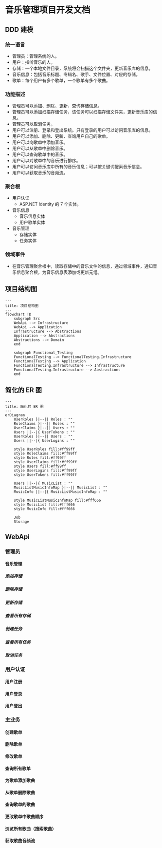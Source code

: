 # 音乐管理项目开发文档

## DDD 建模
### 统一语言
* 管理员：管理系统的人。
* 用户：指听音乐的人。
* 存储：一个本地文件目录，系统将会扫描这个文件夹，更新音乐库的信息。
* 音乐信息：包括音乐标题、专辑名、歌手、文件位置、对应的存储。
* 歌单：每个用户有多个歌单，一个歌单有多个歌曲。

### 功能描述
* 管理员可以添加、删除、更新、查询存储信息。
* 管理员可以添加扫描存储任务，该任务可以扫描存储文件夹，更新音乐库的信息。
* 管理员可以取消任务。
* 用户可以注册、登录和登出系统。只有登录的用户可以访问音乐库的信息。
* 用户可以添加、删除、更新、查询用户自己的歌单。
* 用户可以向歌单中添加音乐。
* 用户可以从歌单中删除音乐。
* 用户可以查询歌单中的音乐。
* 用户可以对歌单中的音乐进行排序。
* 用户可以访问音乐库中所有的音乐信息；可以按关键词搜索音乐信息。
* 用户可以获取音乐的音频流。

### 聚合根
* 用户认证
    * ASP\.NET Identity 的 7 个实体。
* 音乐信息
    * 音乐信息实体
    * 用户歌单实体
* 音乐管理
    * 存储实体
    * 任务实体

### 领域事件
* 在音乐管理聚合根中，读取存储中的音乐文件的信息，通过领域事件，通知音乐信息聚合根，为音乐信息表添加或更新元组。

## 项目结构图
```mermaid
---
title: 项目结构图
---
flowchart TD
    subgraph Src
    WebApi --> Infrastructure
    WebApi --> Application
    Infrastructure --> Abstractions
    Application --> Abstractions
    Abstractions --> Domain
    end

    subgraph Functional_Testing
    FunctionalTesting --> FunctionalTesting.Infrastructure
    FunctionalTesting --> Application
    FunctionalTesting.Infrastructure --> Infrastructure
    FunctionalTesting.Infrastructure --> Abstractions
    end
```

## 简化的 ER 图
```mermaid
---
title: 简化的 ER 图
---
erDiagram
    UserRoles }|--|| Roles : ""
    RoleClaims }|--|| Roles : ""
    UserClaims }|--|| Users : ""
    Users ||--|{ UserTokens : ""
    UserRoles }|--|| Users : ""
    Users ||--|{ UserLogins : ""

    style UserRoles fill:#ff99ff
    style RoleClaims fill:#ff99ff
    style Roles fill:#ff99ff
    style UserClaims fill:#ff99ff
    style Users fill:#ff99ff
    style UserLogins fill:#ff99ff
    style UserTokens fill:#ff99ff

    Users ||--|{ MusicList : ""
    MusicListMusicInfoMap }|--|| MusicList : ""
    MusicInfo ||--|{ MusicListMusicInfoMap : ""

    style MusicListMusicInfoMap fill:#fff666
    style MusicList fill:#fff666
    style MusicInfo fill:#fff666

    Job
    Storage
```

## WebApi
### 管理员
#### 音乐管理
##### 添加存储

##### 删除存储

##### 更新存储

##### 查看所有存储

##### 创建任务

##### 查看所有任务

##### 取消任务

### 用户认证
#### 用户注册

#### 用户登录

#### 用户登出

### 主业务
#### 创建歌单

#### 删除歌单

#### 修改歌单

#### 查询所有歌单

#### 为歌单添加歌曲

#### 从歌单删除歌曲

#### 查询歌单的歌曲

#### 更改歌单中歌曲顺序

#### 浏览所有歌曲（搜索歌曲）

#### 获取歌曲音频流
